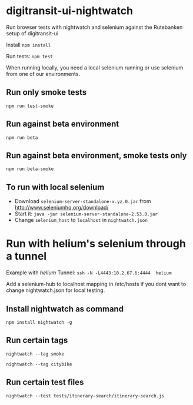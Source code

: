 # digitransit-ui-nightwatch

Run browser tests with nightwatch and selenium against the Rutebanken setup of digitransit-ui

Install ```npm install```

Run tests: ```npm test```

When running locally, you need a local selenium running or use selenium from one of our environments.

## Run only smoke tests
```npm run test-smoke```

## Run against beta environment
```npm run beta```

## Run against beta environment, smoke tests only
```npm run beta-smoke```

## To run with local selenium
+ Download `selenium-server-standalone-x.yz.0.jar` from  http://www.seleniumhq.org/download/
+ Start it: `java -jar selenium-server-standalone-2.53.0.jar`
+ Change `selenium_host` to `localhost` in `nightwatch.json`

# Run with helium's selenium through a tunnel
Example with *helium*
Tunnel: ```ssh -N -L4443:10.2.67.6:4444  helium```

Add a selenium-hub to localhost mapping in /etc/hosts if you dont want to change nightwatch.json for local testing.

## Install nightwatch as command
```npm install nightwatch -g```

## Run certain tags
```nightwatch --tag smoke```

```nightwatch --tag citybike```

## Run certain test files
```nightwatch --test tests/itinerary-search/itinerary-search.js```
